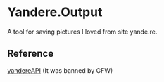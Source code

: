 # Yandere.Output
A tool for saving pictures I loved from site yande.re.
## Reference
[yandereAPI](https://yande.re/help/api) (It was banned by GFW)

